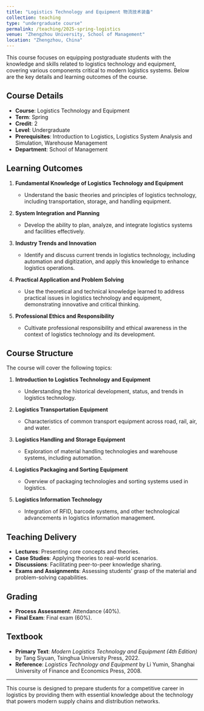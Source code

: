 ```yaml
---
title: "Logistics Technology and Equipment 物流技术装备"
collection: teaching
type: "undergraduate course"
permalink: /teaching/2025-spring-logistics
venue: "Zhengzhou University, School of Management"
location: "Zhengzhou, China"
---
```


This course focuses on equipping postgraduate students with the knowledge and skills related to logistics technology and equipment, covering various components critical to modern logistics systems. Below are the key details and learning outcomes of the course.

## Course Details  
- **Course**: Logistics Technology and Equipment  
- **Term**: Spring  
- **Credit**: 2  
- **Level**: Undergraduate  
- **Prerequisites**: Introduction to Logistics, Logistics System Analysis and Simulation, Warehouse Management  
- **Department**: School of Management  

## Learning Outcomes  
1. **Fundamental Knowledge of Logistics Technology and Equipment**  
   - Understand the basic theories and principles of logistics technology, including transportation, storage, and handling equipment.
   
2. **System Integration and Planning**  
   - Develop the ability to plan, analyze, and integrate logistics systems and facilities effectively.

3. **Industry Trends and Innovation**  
   - Identify and discuss current trends in logistics technology, including automation and digitization, and apply this knowledge to enhance logistics operations.

4. **Practical Application and Problem Solving**  
   - Use the theoretical and technical knowledge learned to address practical issues in logistics technology and equipment, demonstrating innovative and critical thinking.

5. **Professional Ethics and Responsibility**  
   - Cultivate professional responsibility and ethical awareness in the context of logistics technology and its development.

## Course Structure  
The course will cover the following topics:
1. **Introduction to Logistics Technology and Equipment**  
   - Understanding the historical development, status, and trends in logistics technology.

2. **Logistics Transportation Equipment**  
   - Characteristics of common transport equipment across road, rail, air, and water.

3. **Logistics Handling and Storage Equipment**  
   - Exploration of material handling technologies and warehouse systems, including automation.

4. **Logistics Packaging and Sorting Equipment**  
   - Overview of packaging technologies and sorting systems used in logistics.

5. **Logistics Information Technology**  
   - Integration of RFID, barcode systems, and other technological advancements in logistics information management.

## Teaching Delivery  
- **Lectures**: Presenting core concepts and theories.
- **Case Studies**: Applying theories to real-world scenarios.
- **Discussions**: Facilitating peer-to-peer knowledge sharing.
- **Exams and Assignments**: Assessing students’ grasp of the material and problem-solving capabilities.

## Grading  
- **Process Assessment**: Attendance (40%).
- **Final Exam**: Final exam (60%).

## Textbook  
- **Primary Text**: *Modern Logistics Technology and Equipment (4th Edition)* by Tang Siyuan, Tsinghua University Press, 2022.  
- **Reference**: *Logistics Technology and Equipment* by Li Yumin, Shanghai University of Finance and Economics Press, 2008.

---
This course is designed to prepare students for a competitive career in logistics by providing them with essential knowledge about the technology that powers modern supply chains and distribution networks.
